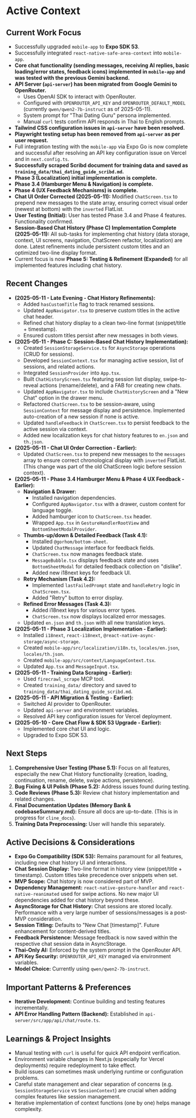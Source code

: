 # Active Context

## Current Work Focus
- Successfully upgraded `mobile-app` to **Expo SDK 53**.
- Successfully integrated `react-native-safe-area-context` into `mobile-app`.
- **Core chat functionality (sending messages, receiving AI replies, basic loading/error states, feedback icons) implemented in `mobile-app` and was tested with the previous Gemini backend.**
- **API Server (`api-server`) has been migrated from Google Gemini to OpenRouter.**
    - Uses OpenAI SDK to interact with OpenRouter.
    - Configured with `OPENROUTER_API_KEY` and `OPENROUTER_DEFAULT_MODEL` (currently `qwen/qwen2-7b-instruct` as of 2025-05-11).
    - System prompt for "Thai Dating Guru" persona implemented.
    - Manual `curl` tests confirm API responds in Thai to English prompts.
- **Tailwind CSS configuration issues in `api-server` have been resolved.**
- **Playwright testing setup has been removed from `api-server` as per user request.**
- Full integration testing with the `mobile-app` via Expo Go is now complete and successful after resolving an API key configuration issue on Vercel and in `next.config.ts`.
- **Successfully scraped Scribd document for training data and saved as `training_data/thai_dating_guide_scribd.md`.**
- **Phase 3 (Localization) initial implementation is complete.**
- **Phase 3.4 (Hamburger Menu & Navigation) is complete.**
- **Phase 4 (UX Feedback Mechanisms) is complete.**
- **Chat UI Order Corrected (2025-05-11):** Modified `ChatScreen.tsx` to prepend new messages to the state array, ensuring correct visual order (newest at bottom) with the `inverted` FlatList.
- **User Testing (Initial):** User has tested Phase 3.4 and Phase 4 features. Functionality confirmed.
- **Session-Based Chat History (Phase C) Implementation Complete (2025-05-11):** All sub-tasks for implementing chat history (data storage, context, UI screens, navigation, ChatScreen refactor, localization) are done. Latest refinements include persistent custom titles and an optimized two-line display format.
- Current focus is now **Phase 5: Testing & Refinement (Expanded)** for all implemented features including chat history.

## Recent Changes
- **(2025-05-11 - Late Evening - Chat History Refinements):**
    -   Added `hasCustomTitle` flag to track renamed sessions.
    -   Updated `AppNavigator.tsx` to preserve custom titles in the active chat header.
    -   Refined chat history display to a clean two-line format (snippet/title + timestamp).
    -   Ensured custom titles persist after new messages in both views.
- **(2025-05-11 - Phase C: Session-Based Chat History Implementation):**
    -   Created `SessionStorageService.ts` for `AsyncStorage` operations (CRUD for sessions).
    -   Developed `SessionContext.tsx` for managing active session, list of sessions, and related actions.
    -   Integrated `SessionProvider` into `App.tsx`.
    -   Built `ChatHistoryScreen.tsx` featuring session list display, swipe-to-reveal actions (rename/delete), and a FAB for creating new chats.
    -   Updated `AppNavigator.tsx` to include `ChatHistoryScreen` and a "New Chat" option in the drawer menu.
    -   Refactored `ChatScreen.tsx` to be session-aware, using `SessionContext` for message display and persistence. Implemented auto-creation of a new session if none is active.
    -   Updated `handleFeedback` in `ChatScreen.tsx` to persist feedback to the active session via context.
    -   Added new localization keys for chat history features to `en.json` and `th.json`.
- **(2025-05-11 - Chat UI Order Correction - Earlier):**
    - Updated `ChatScreen.tsx` to prepend new messages to the `messages` array to ensure correct chronological display with `inverted` FlatList. (This change was part of the old ChatScreen logic before session context).
- **(2025-05-11 - Phase 3.4 Hamburger Menu & Phase 4 UX Feedback - Earlier):**
    - **Navigation & Drawer:**
        - Installed navigation dependencies.
        - Configured `AppNavigator.tsx` with a drawer, custom content for language toggle.
        - Added hamburger icon to `ChatScreen.tsx` header.
        - Wrapped `App.tsx` in `GestureHandlerRootView` and `BottomSheetModalProvider`.
    - **Thumbs-up/down & Detailed Feedback (Task 4.1):**
        - Installed `@gorhom/bottom-sheet`.
        - Updated `ChatMessage` interface for feedback fields.
        - `ChatScreen.tsx` now manages feedback state.
        - `MessageBubble.tsx` displays feedback state and uses `BottomSheetModal` for detailed feedback collection on "dislike".
        - Added new i18next keys for feedback UI.
    - **Retry Mechanism (Task 4.2):**
        - Implemented `lastFailedPrompt` state and `handleRetry` logic in `ChatScreen.tsx`.
        - Added "Retry" button to error display.
    - **Refined Error Messages (Task 4.3):**
        - Added i18next keys for various error types.
        - `ChatScreen.tsx` now displays localized error messages.
    - Updated `en.json` and `th.json` with all new translation keys.
- **(2025-05-11 - Phase 3 Localization Implementation - Earlier):**
    - Installed `i18next`, `react-i18next`, `@react-native-async-storage/async-storage`.
    - Created `mobile-app/src/localization/i18n.ts`, `locales/en.json`, `locales/th.json`.
    - Created `mobile-app/src/context/LanguageContext.tsx`.
    - Updated `App.tsx` and `MessageInput.tsx`.
- **(2025-05-11 - Training Data Scraping - Earlier):**
    - Used `firecrawl_scrape` MCP tool.
    - Created `training_data/` directory and saved to `training_data/thai_dating_guide_scribd.md`.
- **(2025-05-11 - API Migration & Testing - Earlier):**
    - Switched AI provider to OpenRouter.
    - Updated `api-server` and environment variables.
    - Resolved API key configuration issues for Vercel deployment.
- **(2025-05-10 - Core Chat Flow & SDK 53 Upgrade - Earlier):**
    - Implemented core chat UI and logic.
    - Upgraded to Expo SDK 53.

## Next Steps
1.  **Comprehensive User Testing (Phase 5.1):** Focus on all features, especially the new Chat History functionality (creation, loading, continuation, rename, delete, swipe actions, persistence).
2.  **Bug Fixing & UI Polish (Phase 5.2):** Address issues found during testing.
3.  **Code Reviews (Phase 5.3):** Review chat history implementation and related changes.
4.  **Final Documentation Updates (Memory Bank & codebaseSummary.md):** Ensure all docs are up-to-date. (This is in progress for `cline_docs`).
5.  **Training Data Preprocessing:** User will handle this separately.

## Active Decisions & Considerations
- **Expo Go Compatibility (SDK 53):** Remains paramount for all features, including new chat history UI and interactions.
- **Chat Session Display:** Two-line format in history view (snippet/title + timestamp). Custom titles take precedence over snippets when set.
- **MVP Scope:** Chat history is now considered part of MVP.
- **Dependency Management:** `react-native-gesture-handler` and `react-native-reanimated` used for swipe actions. No new major UI dependencies added for chat history beyond these.
- **AsyncStorage for Chat History:** Chat sessions are stored locally. Performance with a very large number of sessions/messages is a post-MVP consideration.
- **Session Titling:** Defaults to "New Chat [timestamp]". Future enhancement for content-derived titles.
- **Feedback Persistence:** Message feedback is now saved within the respective chat session data in AsyncStorage.
- **Thai-Only AI:** Enforced by the system prompt in the OpenRouter API.
- **API Key Security:** `OPENROUTER_API_KEY` managed via environment variables.
- **Model Choice:** Currently using `qwen/qwen2-7b-instruct`.

## Important Patterns & Preferences
- **Iterative Development:** Continue building and testing features incrementally.
- **API Error Handling Pattern (Backend):** Established in `api-server/src/app/api/chat/route.ts`.

## Learnings & Project Insights
- Manual testing with `curl` is useful for quick API endpoint verification.
- Environment variable changes in Next.js (especially for Vercel deployments) require redeployment to take effect.
- Build issues can sometimes mask underlying runtime or configuration problems.
- Careful state management and clear separation of concerns (e.g. `SessionStorageService` vs `SessionContext`) are crucial when adding complex features like session management.
- Iterative implementation of context functions (one by one) helps manage complexity.
